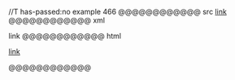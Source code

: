//T has-passed:no
example 466
@@@@@@@@@@@@ src
[link](foo\(and\(bar\))
@@@@@@@@@@@@ xml
<?xml version="1.0" encoding="UTF-8"?>
<!DOCTYPE document SYSTEM "CommonMark.dtd">
<document xmlns="http://commonmark.org/xml/1.0">
  <paragraph>
    <link destination="foo(and(bar)" title="">
      <text>link</text>
    </link>
  </paragraph>
</document>
@@@@@@@@@@@@ html
<p><a href="foo(and(bar)">link</a></p>
@@@@@@@@@@@@
